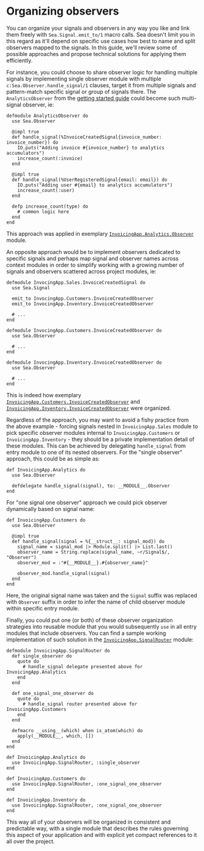 # Organizing observers

You can organize your signals and observers in any way you like and link them freely with
`Sea.Signal.emit_to/1` macro calls. Sea doesn't limit you in this regard as it'll depend on specific
use cases how best to name and split observers mapped to the signals. In this guide, we'll review
some of possible approaches and propose technical solutions for applying them efficiently.

For instance, you could choose to share observer logic for handling multiple signals by implementing
single observer module with multiple `c:Sea.Observer.handle_signal/1` clauses, target it from
multiple signals and pattern-match specific signal or group of signals there. The
`AnalyticsObserver` from the [getting started guide] could become such multi-signal observer, ie:

    defmodule AnalyticsObserver do
      use Sea.Observer

      @impl true
      def handle_signal(%InvoiceCreatedSignal{invoice_number: invoice_number}) do
        IO.puts("Adding invoice #{invoice_number} to analytics accumulators")
        increase_count(:invoice)
      end

      @impl true
      def handle_signal(%UserRegisteredSignal{email: email}) do
        IO.puts("Adding user #{email} to analytics accumulators")
        increase_count(:user)
      end

      defp increase_count(type) do
        # common logic here
      end
    end

This approach was applied in exemplary [`InvoicingApp.Analytics.Observer`] module.

An opposite approach would be to implement observers dedicated to specific signals and perhaps map
signal and observer names across context modules in order to simplify working with a growing number
of signals and observers scattered across project modules, ie:

    defmodule InvocingApp.Sales.InvoiceCreatedSignal do
      use Sea.Signal

      emit_to InvocingApp.Customers.InvoiceCreatedObserver
      emit_to InvocingApp.Inventory.InvoiceCreatedObserver

      # ...
    end

    defmodule InvocingApp.Customers.InvoiceCreatedObserver do
      use Sea.Observer

      # ...
    end

    defmodule InvocingApp.Inventory.InvoiceCreatedObserver do
      use Sea.Observer

      # ...
    end

This is indeed how exemplary [`InvoicingApp.Customers.InvoiceCreatedObserver`] and
[`InvoicingApp.Inventory.InvoiceCreatedObserver`] were organized.

Regardless of the approach, you may want to avoid a fishy practice from the above example - forcing
signals nested in `InvoicingApp.Sales` module to pick specific observer modules internal to
`InvoicingApp.Customers` or `InvoicingApp.Inventory` - they should be a private implementation
detail of these modules. This can be achieved by delegating `handle_signal` from entry module to one
of its nested observers. For the "single observer" approach, this could be as simple as:

    def InvoicingApp.Analytics do
      use Sea.Observer

      defdelegate handle_signal(signal), to: __MODULE__.Observer
    end

For "one signal one observer" approach we could pick observer dynamically based on signal name:

    def InvoicingApp.Customers do
      use Sea.Observer

      @impl true
      def handle_signal(signal = %{__struct__: signal_mod}) do
        signal_name = signal_mod |> Module.split() |> List.last()
        observer_name = String.replace(signal_name, ~r/Signal$/, "Observer")
        observer_mod = :"#{__MODULE__}.#{observer_name}"

        observer_mod.handle_signal(signal)
      end
    end

Here, the original signal name was taken and the `Signal` suffix was replaced with `Observer` suffix
in order to infer the name of child observer module within specific entry module.

Finally, you could put one (or both) of these observer organization strategies into reusable module
that you would subsequently `use` in all entry modules that include observers. You can find a sample
working implementation of such solution in the [`InvoicingApp.SignalRouter`] module:

    defmodule InvoicingApp.SignalRouter do
      def single_observer do
        quote do
          # handle_signal delegate presented above for InvoicingApp.Analytics
        end
      end

      def one_signal_one_observer do
        quote do
          # handle_signal router presented above for InvoicingApp.Customers
        end
      end

      defmacro __using__(which) when is_atom(which) do
        apply(__MODULE__, which, [])
      end
    end

    def InvoicingApp.Analytics do
      use InvoicingApp.SignalRouter, :single_observer
    end

    def InvoicingApp.Customers do
      use InvoicingApp.SignalRouter, :one_signal_one_observer
    end

    def InvoicingApp.Inventory do
      use InvoicingApp.SignalRouter, :one_signal_one_observer
    end

This way all of your observers will be organized in consistent and predictable way, with a single
module that describes the rules governing this aspect of your application and with explicit yet
compact references to it all over the project.

[getting started guide]: getting_started.html
[`InvoicingApp.Analytics.Observer`]: https://github.com/surgeventures/sea-elixir/tree/master/examples/invoicing_app/lib/invoicing_app/analytics/observer.ex
[`InvoicingApp.Customers.InvoiceCreatedObserver`]: https://github.com/surgeventures/sea-elixir/tree/master/examples/invoicing_app/lib/invoicing_app/customers/invoice_created_observer.ex
[`InvoicingApp.Inventory.InvoiceCreatedObserver`]: https://github.com/surgeventures/sea-elixir/tree/master/examples/invoicing_app/lib/invoicing_app/inventory/invoice_created_observer.ex
[`InvoicingApp.SignalRouter`]: https://github.com/surgeventures/sea-elixir/tree/master/examples/invoicing_app/lib/invoicing_app/signal_router.ex
